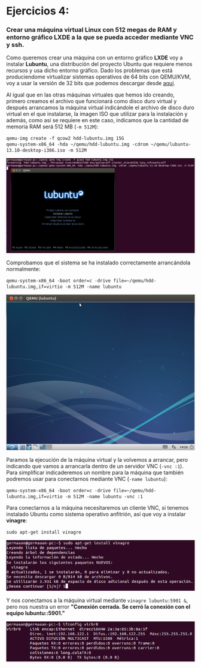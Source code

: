 # Ejercicios 4:
### Crear una máquina virtual Linux con 512 megas de RAM y entorno gráfico LXDE a la que se pueda acceder mediante VNC y ssh.

Como queremos crear una máquina con un entorno gráfico **LXDE** voy a instalar **Lubuntu**, una distribución del proyecto Ubuntu que requiere menos recursos y usa dicho entorno gráfico. Dado los problemas que está produciendome virtualizar sistemas operativos de 64 bits con QEMU/KVM, voy a usar la versión de 32 bits que podemos descargar desde [aquí](http://cdimage.ubuntu.com/lubuntu/releases/13.10/release/lubuntu-13.10-desktop-i386.iso).

Al igual que en las otras máquinas virtuales que hemos ido creando, primero creamos el archivo que funcionará como disco duro virtual y después arrancamos la máquina virtual indicándole el archivo de disco duro virtual en el que instalarse, la imagen ISO que utilizar para la instalación y además, como así se requiere en este caso, indicamos que la cantidad de memoria RAM será 512 MB (`-m 512M`):

```
qemu-img create -f qcow2 hdd-lubuntu.img 15G
qemu-system-x86_64 -hda ~/qemu/hdd-lubuntu.img -cdrom ~/qemu/lubuntu-13.10-desktop-i386.iso -m 512M
```

![eje04_img01](imagenes/eje04_img01.png)

Comprobamos que el sistema se ha instalado correctamente arrancándola normalmente:

```
qemu-system-x86_64 -boot order=c -drive file=~/qemu/hdd-lubuntu.img,if=virtio -m 512M -name lubuntu
```

![eje04_img02](imagenes/eje04_img02.png)

Paramos la ejecución de la máquina virtual y la volvemos a arrancar, pero indicando que vamos a arrancarla dentro de un servidor VNC (`-vnc :1`). Para simplificar indicaderemos un nombre para la máquina que también podremos usar para conectarnos mediante VNC (`-name lubuntu`):

```
qemu-system-x86_64 -boot order=c -drive file=~/qemu/hdd-lubuntu.img,if=virtio -m 512M -name lubuntu -vnc :1
```

Para conectarnos a la máquina necesitaremos un cliente VNC, si tenemos instalado Ubuntu como sistema operativo anfitrión, así que voy a instalar **vinagre**:

```
sudo apt-get install vinagre
```

![eje04_img03](imagenes/eje04_img03.png)

Y nos conectamos a la máquina virtual mediante `vinagre lubuntu:5901 &`, pero nos nuestra un error **"Conexión cerrada. Se cerró la conexión con el equipo lubuntu::5901."**

![eje04_img04](imagenes/eje04_img04.png)
